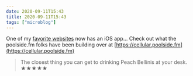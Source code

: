 ```yaml
---
date: 2020-09-11T15:43
title: 2020-09-11T15:43
tags: ["microblog"]
---
```


One of my [favorite websites](https://poolside.fm) now has an iOS app... Check out what the poolside.fm folks have been building over at [https://cellular.poolside.fm](https://cellular.poolside.fm)

> The closest thing you can get to drinking Peach Bellinis at your desk. ★★★★★
